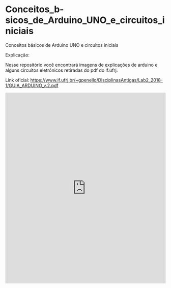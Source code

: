 # Conceitos_b-sicos_de_Arduino_UNO_e_circuitos_iniciais
Conceitos básicos de Arduino UNO e circuitos iniciais


Explicação: 

Nesse repositório você encontrará imagens de explicações de arduino e alguns circuitos eletrônicos retiradas do pdf do if.ufrj. 

Link oficial: https://www.if.ufrj.br/~gpenello/DisciplinasAntigas/Lab2_2018-1/GUIA_ARDUINO_v.2.pdf

<embed src="https://www.if.ufrj.br/~gpenello/DisciplinasAntigas/Lab2_2018-1/GUIA_ARDUINO_v.2.pdf" 
       type="application/pdf" 
       width="100%" 
       height="600px" />
